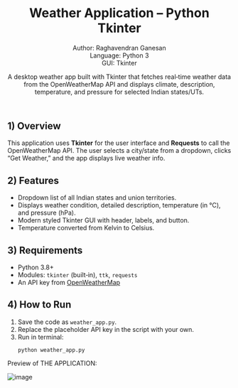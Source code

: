 <header>
<h1>Weather Application – Python Tkinter</h1>
<div class="badge">Author: Raghavendran Ganesan</div>
<div class="badge">Language: Python 3</div>
<div class="badge">GUI: Tkinter</div>
<p class="muted">A desktop weather app built with Tkinter that fetches real‑time weather data from the OpenWeatherMap API and displays climate, description, temperature, and pressure for selected Indian states/UTs.</p>
</header>

<section class="card" id="overview">
<h2>1) Overview</h2>
<p>This application uses <strong>Tkinter</strong> for the user interface and <strong>Requests</strong> to call the OpenWeatherMap API. The user selects a city/state from a dropdown, clicks “Get Weather,” and the app displays live weather info.</p>
</section>

<section class="card" id="features">
<h2>2) Features</h2>
<ul>
<li>Dropdown list of all Indian states and union territories.</li>
<li>Displays weather condition, detailed description, temperature (in °C), and pressure (hPa).</li>
<li>Modern styled Tkinter GUI with header, labels, and button.</li>
<li>Temperature converted from Kelvin to Celsius.</li>
</ul>
</section>

<section class="card" id="requirements">
<h2>3) Requirements</h2>
<ul>
<li>Python 3.8+</li>
<li>Modules: <code>tkinter</code> (built‑in), <code>ttk</code>, <code>requests</code></li>
<li>An API key from <a href="https://openweathermap.org/api" target="_blank">OpenWeatherMap</a></li>
</ul>
</section>

<section class="card" id="run">
<h2>4) How to Run</h2>
<ol>
<li>Save the code as <code>weather_app.py</code>.</li>
<li>Replace the placeholder API key in the script with your own.</li>
<li>Run in terminal:
<pre><code>python weather_app.py</code></pre>
</li>
</ol>
</section>


Preview of THE APPLICATION:

![image](https://github.com/user-attachments/assets/c2ec6fe7-1aeb-4a89-87bc-cb496160761a)

